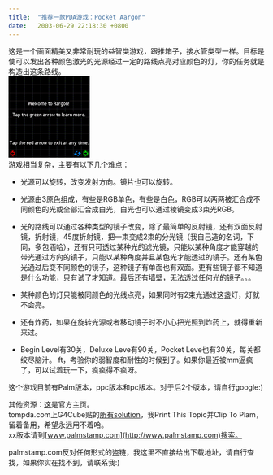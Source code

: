 ```yaml
---
title:  "推荐一款PDA游戏：Pocket Aargon"
date:   2003-06-29 22:18:30 +0800
---
```


这是一个画面精美又非常耐玩的益智类游戏，跟推箱子，接水管类型一样。目标是使可以发出各种颜色激光的光源经过一定的路线点亮对应颜色的灯，你的任务就是构造出这条路线。  
![](/images/2011/pda/AargonTutorialDemo160.gif)  
游戏相当复杂，主要有以下几个难点：

  * 光源可以旋转，改变发射方向。镜片也可以旋转。

  * 光源由3原色组成，有些是RGB单色，有些是白色，RGB可以两两被汇合成不同颜色的光或全部汇合成白光，白光也可以通过棱镜变成3束光RGB。

  * 光的路线可以通过各种类型的镜子改变，除了最简单的反射镜，还有双面反射镜，折射镜，45度折射镜，把一束变成2束的分光镜（我自己造的名词，下同，多包涵哈），还有只可透过某种光的滤光镜，只能以某种角度才能穿越的带光通过方向的镜子，只能以某种角度并且某色光才能透过的镜子。还有某色光通过后变不同颜色的镜子，这种镜子有单面也有双面。更有些镜子都不知道是什么功能，只有试了才知道。最后还有墙壁，无法透过任何光的镜子。。。

  * 某种颜色的灯只能被同颜色的光线点亮，如果同时有2束光通过这盏灯，灯就不会亮。

  * 还有炸药，如果在旋转光源或者移动镜子时不小心把光照到炸药上，就得重新来过。

  * Begin Level有30关，Deluxe Leve有90关，Pocket Leve也有30关，每关都绞尽脑汁。
ft，考验你的弱智度和耐性的时候到了。如果你最近被mm逼疯了，可以试着玩一下，疯疯得不疯呀。  

这个游戏目前有Palm版本，ppc版本和pc版本。对于后2个版本，请自行google:)  

其他资源：[这](http://www.palmapps.com/aargon/)是官方主页。  
tompda.com上G4Cube贴的[所有solution](http://www.tompda.com/bbs/display.asp?forumID=524498&luntan=1&CurPageNo=1)，我Print This Topic并Clip To Plam，留着备用，希望永远用不着哈。  
xx版本请到[www.palmstamp.com](http://www.palmstamp.com)搜索。  

palmstamp.com反对任何形式的盗链，我这里不直接给出下载地址，请自行查找，如果你实在找不到，请联系我:)  

